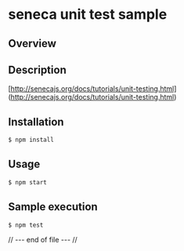 seneca unit test sample
===============================

Overview
-------------------------------

Description
-------------------------------

[http://senecajs.org/docs/tutorials/unit-testing.html]
(http://senecajs.org/docs/tutorials/unit-testing.html)


Installation
-------------------------------
```bash
$ npm install
```

Usage
-------------------------------
```bash
$ npm start
```

Sample execution
-------------------------------
```bash
$ npm test
```



// --- end of file --- //

